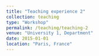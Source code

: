 ```yaml
---
title: "Teaching experience 2"
collection: teaching
type: "Workshop"
permalink: /teaching/teaching-2
venue: "University 1, Department"
date: 2015-01-01
location: "Paris, France"
---
```


